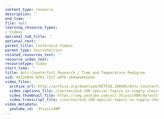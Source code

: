 ```yaml
---
content_type: resource
description: ''
end_time: ''
file: null
learning_resource_types:
- Videos
optional_tab_title: ''
optional_text: ''
parent_title: Conference Videos
parent_type: CourseSection
related_resources_text: ''
resource_index_text: ''
resourcetype: Video
start_time: ''
title: Anti-Counterfeit Research / Time and Temperature Pedigree
uid: 4d12e04e-82b1-722f-adfb-164aee8e1eda
video_files:
  archive_url: http://archive.org/download/MITESD.290S05/Anti-Counterfeit_Research-220k.mp4
  video_captions_file: /courses/esd-290-special-topics-in-supply-chain-management-spring-2005/ed772f1918eb5b36807b38d630101a23_-3tiysis4BM.vtt
  video_thumbnail_file: https://img.youtube.com/vi/-3tiysis4BM/default.jpg
  video_transcript_file: /courses/esd-290-special-topics-in-supply-chain-management-spring-2005/d716219a5f17957cc8f97b694f31543e_-3tiysis4BM.pdf
video_metadata:
  youtube_id: -3tiysis4BM
---
```

